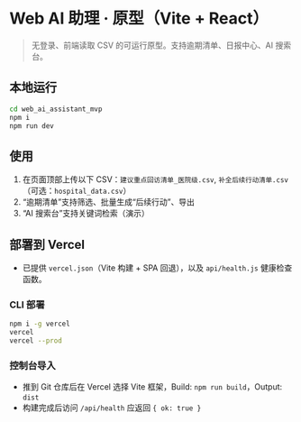 
# Web AI 助理 · 原型（Vite + React）

> 无登录、前端读取 CSV 的可运行原型。支持逾期清单、日报中心、AI 搜索台。

## 本地运行
```bash
cd web_ai_assistant_mvp
npm i
npm run dev
```

## 使用
1. 在页面顶部上传以下 CSV：`建议重点回访清单_医院级.csv`, `补全后续行动清单.csv`（可选：`hospital_data.csv`）
2. “逾期清单”支持筛选、批量生成“后续行动”、导出
3. “AI 搜索台”支持关键词检索（演示）

## 部署到 Vercel
- 已提供 `vercel.json`（Vite 构建 + SPA 回退），以及 `api/health.js` 健康检查函数。

### CLI 部署
```bash
npm i -g vercel
vercel
vercel --prod
```

### 控制台导入
- 推到 Git 仓库后在 Vercel 选择 Vite 框架，Build: `npm run build`，Output: `dist`
- 构建完成后访问 `/api/health` 应返回 `{ ok: true }`
